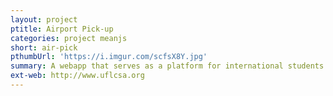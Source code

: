 ```yaml
---
layout: project
ptitle: Airport Pick-up
categories: project meanjs
short: air-pick
pthumbUrl: 'https://i.imgur.com/scfsX8Y.jpg'
summary: A webapp that serves as a platform for international students requesting pickup ride or temporary lodging from our volunteers at UF.
ext-web: http://www.uflcsa.org
---
```

